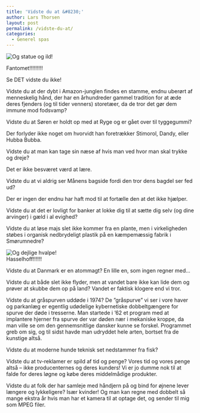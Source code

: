 ```yaml
---
title: 'Vidste du at &#8230;'
author: Lars Thorsen
layout: post
permalink: /vidste-du-at/
categories:
  - Generel spas
---
```

<div class="bitImage bitRight" style="width: 208px">
  <img src="http://www.abekat.net/wp-content/images/phantom-flame.jpg" alt="Og statue og ild!" /></p> <p>
    Fantomet!!!!!!!!!
  </p>
</div>

Se DET vidste du ikke!

Vidste du at der dybt i Amazon-junglen findes en stamme, endnu uberørt af menneskelig hånd, der har en århundreder gammel tradition for at æde deres fjenders (og til tider venners) storetæer, da de tror det gør dem immune mod fodsvamp?

<!--more-->

Vidste du at Søren er holdt op med at Ryge og er gået over til tyggegummi?

Der forlyder ikke noget om hvorvidt han foretrækker Stimorol, Dandy, eller Hubba Bubba.

Vidste du at man kan tage sin næse af hvis man ved hvor man skal trykke og dreje?

Det er ikke besværet værd at lære.

Vidste du at vi aldrig ser Månens bagside fordi den tror dens bagdel ser fed ud?

Der er ingen der endnu har haft mod til at fortælle den at det ikke hjælper.

Vidste du at det er lovligt for banker at lokke dig til at sætte dig selv (og dine arvinger) i gæld i al evighed?

Vidste du at løse majs slet ikke kommer fra en plante, men i virkeligheden støbes i organisk nedbrydeligt plastik på en kæmpemæssig fabrik i Smørumnedre?

<div class="bitImage bitLeft" style="width: 208px">
  <img src="http://www.abekat.net/wp-content/images/thehoff.jpg" alt="Og dejlige hvalpe!" /><br /> Hasselhoff!!!!!!
</div>

Vidste du at Danmark er en atommagt? En lille en, som ingen regner med…

Vidste du at både slet ikke flyder, men at vandet bare ikke kan lide dem og prøver at skubbe dem op på land? Vandet er faktisk klogere end vi tror.

Vidste du at gråspurven uddøde i 1974? De ”gråspurve” vi ser i vore haver og parkanlæg er egentlig udødelige kybernetiske dobbeltgængere for spurve der døde i tresserne. Man startede i ’62 et program med at implantere hjerner fra spurve der var døden nær i mekaniske kroppe, da man ville se om den gennemsnitlige dansker kunne se forskel. Programmet greb om sig, og til sidst havde man udryddet hele arten, bortset fra de kunstige altså.

Vidste du at moderne hunde teknisk set nedstammer fra fisk?

Vidste du at tv-reklamer er spild af tid og penge? Vores tid og vores penge altså – ikke producenternes og deres kunders! Vi er jo dumme nok til at falde for deres løgne og købe deres middelmådige produkter.

Vidste du at folk der har samleje med håndjern på og bind for øjnene lever længere og lykkeligere? Især kvinder! Og man kan regne med dobbelt så mange ekstra år hvis man har et kamera til at optage det, og sender til mig som MPEG filer.